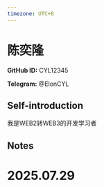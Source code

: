 ```yaml
---
timezone: UTC+8
---
```


# 陈奕隆

**GitHub ID:** CYL12345

**Telegram:** @ElonCYL

## Self-introduction

我是WEB2转WEB3的开发学习者

## Notes

<!-- Content_START -->

# 2025.07.29


<!-- Content_END -->

